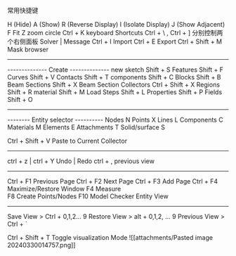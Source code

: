 常用快捷键 

H    (Hide)
A    (Show)
R    (Reverse Display)
I    (Isolate Display)
J     (Show Adjacent)
F     Fit 
Z     zoom circle 
Ctrl + K            keyboard Shortcuts 
Ctrl + \\ , Ctrl + ]  分别控制两个右侧面板 Solver | Message
Ctrl + I            Import 
Ctrl + E            Export 
Ctrl + Shift + M     Mask browser 

---
--------------   Create  --------------
new  sketch       Shift + S
Features          Shift + F
Curves            Shift + V
Contacts          Shift + T
components        Shift + C
Blocks            Shift + B
Beam Sections     Shift + X 
Beam Section Collectors    Ctrl + Shift + X
Regions           Shift + R 
material          Shift + M 
Load Steps        Shift + L 
Properties        Shift + P
Fields            Shift + O

*** 
--------    Entity selector  ----------
Nodes                N 
Points               X
Lines                L
Components           C
Materials            M
Elements             E 
Attachments          T
Solid/surface        S


Ctrl + Shift + V     Paste to Current Collector 

--- 
ctrl + z | ctrl + Y  Undo | Redo
ctrl + ,            previous view 

--- 
Ctrl + F1       Previous Page
Ctrl + F2       Next Page
Ctrl + F3       Add Page 
Ctrl + F4       Maximize/Restore Window 
F4              Measure  
F8              Create Points/Nodes 
F10             Model Checker Entity View  

--- 
Save View >  Ctrl + 0,1,2... 9
Restore View >  alt + 0,1,2, ... 9
Previous View > Ctrl + \`

Ctrl + Shift + T     Toggle visualization Mode 
![[attachments/Pasted image 20240330014757.png]]
